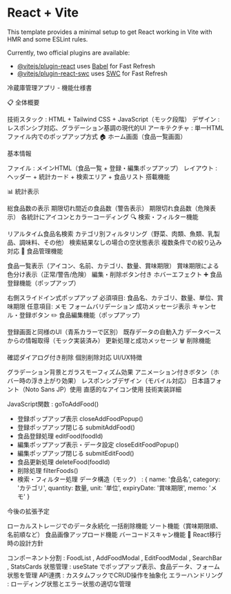 # React + Vite

This template provides a minimal setup to get React working in Vite with HMR and some ESLint rules.

Currently, two official plugins are available:

- [@vitejs/plugin-react](https://github.com/vitejs/vite-plugin-react/blob/main/packages/plugin-react/README.md) uses [Babel](https://babeljs.io/) for Fast Refresh
- [@vitejs/plugin-react-swc](https://github.com/vitejs/vite-plugin-react-swc) uses [SWC](https://swc.rs/) for Fast Refresh


冷蔵庫管理アプリ - 機能仕様書

📋 全体概要

技術スタック
: HTML + Tailwind CSS + JavaScript（モック段階）
デザイン
: レスポンシブ対応、グラデーション基調の現代的UI
アーキテクチャ
: 単一HTMLファイル内でのポップアップ方式
🏠 ホーム画面（食品一覧画面）

基本情報

ファイル
: メインHTML（食品一覧 + 登録・編集ポップアップ）
レイアウト
: ヘッダー + 統計カード + 検索エリア + 食品リスト
搭載機能

📊 統計表示

総食品数の表示
期限切れ間近の食品数（警告表示）
期限切れ食品数（危険表示）
各統計にアイコンとカラーコーディング
🔍 検索・フィルター機能

リアルタイム食品名検索
カテゴリ別フィルタリング（野菜、肉類、魚類、乳製品、調味料、その他）
検索結果なしの場合の空状態表示
複数条件での絞り込み対応
📝 食品管理機能

食品一覧表示（アイコン、名前、カテゴリ、数量、賞味期限）
賞味期限による色分け表示（正常/警告/危険）
編集・削除ボタン付き
ホバーエフェクト
➕ 食品登録機能（ポップアップ）

右側スライドイン式ポップアップ
必須項目: 食品名、カテゴリ、数量、単位、賞味期限
任意項目: メモ
フォームバリデーション
成功メッセージ表示
キャンセル・登録ボタン
✏️ 食品編集機能（ポップアップ）

登録画面と同様のUI（青系カラーで区別）
既存データの自動入力
データベースからの情報取得（モック実装済み）
更新処理と成功メッセージ
🗑️ 削除機能

確認ダイアログ付き削除
個別削除対応
UI/UX特徴

グラデーション背景とガラスモーフィズム効果
アニメーション付きボタン（ホバー時の浮き上がり効果）
レスポンシブデザイン（モバイル対応）
日本語フォント（Noto Sans JP）使用
直感的なアイコン使用
技術実装詳細

JavaScript関数
:
goToAddFood()
 - 登録ポップアップ表示
closeAddFoodPopup()
 - 登録ポップアップ閉じる
submitAddFood()
 - 食品登録処理
editFood(foodId)
 - 編集ポップアップ表示・データ設定
closeEditFoodPopup()
 - 編集ポップアップ閉じる
submitEditFood()
 - 食品更新処理
deleteFood(foodId)
 - 削除処理
filterFoods()
 - 検索・フィルター処理
データ構造（モック）
:
{
  name: '食品名',
  category: 'カテゴリ',
  quantity: 数量,
  unit: '単位',
  expiryDate: '賞味期限',
  memo: 'メモ'
}

今後の拡張予定

ローカルストレージでのデータ永続化
一括削除機能
ソート機能（賞味期限順、名前順など）
食品画像アップロード機能
バーコードスキャン機能
🚀 React移行時の設計方針

コンポーネント分割
: 
FoodList
, 
AddFoodModal
, 
EditFoodModal
, 
SearchBar
, 
StatsCards
状態管理
: 
useState
でポップアップ表示、食品データ、フォーム状態を管理
API連携
: カスタムフックでCRUD操作を抽象化
エラーハンドリング
: ローディング状態とエラー状態の適切な管理